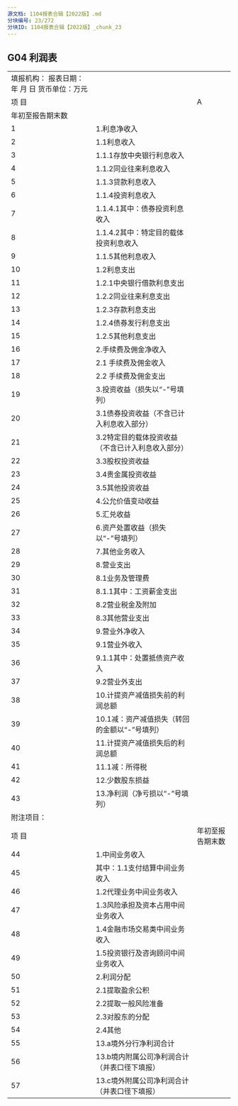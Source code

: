 ```yaml
---
源文档: 1104报表合辑【2022版】.md
分块编号: 23/272
分块ID: 1104报表合辑【2022版】_chunk_23
---
```


## G04 利润表

|  |  |  |
| --- | --- | --- |
| 填报机构： 报表日期： 年 月 日 货币单位：万元 | | |
| 项 目 | | A |
| 年初至报告期末数 |
| 1 | 1.利息净收入 |  |
| 2 | 1.1利息收入 |  |
| 3 | 1.1.1存放中央银行利息收入 |  |
| 4 | 1.1.2同业往来利息收入 |  |
| 5 | 1.1.3贷款利息收入 |  |
| 6 | 1.1.4投资利息收入 |  |
| 7 | 1.1.4.1其中：债券投资利息收入 |  |
| 8 | 1.1.4.2其中：特定目的载体投资利息收入 |  |
| 9 | 1.1.5其他利息收入 |  |
| 10 | 1.2利息支出 |  |
| 11 | 1.2.1中央银行借款利息支出 |  |
| 12 | 1.2.2同业往来利息支出 |  |
| 13 | 1.2.3存款利息支出 |  |
| 14 | 1.2.4债券发行利息支出 |  |
| 15 | 1.2.5其他利息支出 |  |
| 16 | 2.手续费及佣金净收入 |  |
| 17 | 2.1 手续费及佣金收入 |  |
| 18 | 2.2 手续费及佣金支出 |  |
| 19 | 3.投资收益（损失以“-”号填列） |  |
| 20 | 3.1债券投资收益（不含已计入利息收入部分） |  |
| 21 | 3.2特定目的载体投资收益（不含已计入利息收入部分） |  |
| 22 | 3.3股权投资收益 |  |
| 23 | 3.4贵金属投资收益 |  |
| 24 | 3.5其他投资收益 |  |
| 25 | 4.公允价值变动收益 |  |
| 26 | 5.汇兑收益 |  |
| 27 | 6.资产处置收益（损失以“-”号填列） |  |
| 28 | 7.其他业务收入 |  |
| 29 | 8.营业支出 |  |
| 30 | 8.1业务及管理费 |  |
| 31 | 8.1.1其中：工资薪金支出 |  |
| 32 | 8.2营业税金及附加 |  |
| 33 | 8.3其他营业支出 |  |
| 34 | 9.营业外净收入 |  |
| 35 | 9.1营业外收入 |  |
| 36 | 9.1.1其中：处置抵债资产收入 |  |
| 37 | 9.2营业外支出 |  |
| 38 | 10.计提资产减值损失前的利润总额 |  |
| 39 | 10.1减：资产减值损失（转回的金额以“-”号填列） |  |
| 40 | 11.计提资产减值损失后的利润总额 |  |
| 41 | 11.1减：所得税 |  |
| 42 | 12.少数股东损益 |  |
| 43 | 13.净利润（净亏损以“-”号填列） |  |
| 附注项目： | |  |
| 项 目 | | 年初至报告期末数 |
| 44 | 1.中间业务收入 |  |
| 45 | 其中：1.1支付结算中间业务收入 |  |
| 46 | 1.2代理业务中间业务收入 |  |
| 47 | 1.3风险承担及资本占用中间业务收入 |  |
| 48 | 1.4金融市场交易类中间业务收入 |  |
| 49 | 1.5投资银行及咨询顾问中间业务收入 |  |
| 50 | 2.利润分配 |  |
| 51 | 2.1提取盈余公积 |  |
| 52 | 2.2提取一般风险准备 |  |
| 53 | 2.3对股东的分配 |  |
| 54 | 2.4其他 |  |
| 55 | 13.a境外分行净利润合计 |  |
| 56 | 13.b境内附属公司净利润合计（并表口径下填报） |  |
| 57 | 13.c境外附属公司净利润合计（并表口径下填报） |  |

##

